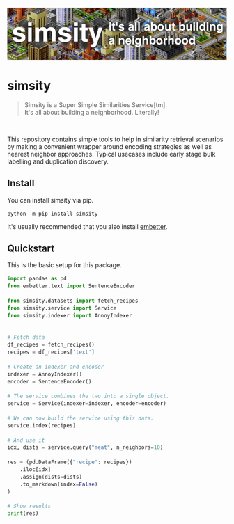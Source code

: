 ![](docs/landing.png)

# simsity

> Simsity is a Super Simple Similarities Service[tm]. <br>
> It's all about building a neighborhood. Literally! <br>

<br>

This repository contains simple tools to help in similarity retrieval scenarios
by making a convenient wrapper around encoding strategies as well as nearest neighbor
approaches. Typical usecases include early stage bulk labelling and duplication discovery.

## Install

You can install simsity via pip.

```
python -m pip install simsity
```

It's usually recommended that you also install [embetter](https://github.com/koaning/embetter).
## Quickstart

This is the basic setup for this package.

```python
import pandas as pd
from embetter.text import SentenceEncoder

from simsity.datasets import fetch_recipes
from simsity.service import Service
from simsity.indexer import AnnoyIndexer


# Fetch data
df_recipes = fetch_recipes()
recipes = df_recipes['text']

# Create an indexer and encoder
indexer = AnnoyIndexer()
encoder = SentenceEncoder()

# The service combines the two into a single object.
service = Service(indexer=indexer, encoder=encoder)

# We can now build the service using this data.
service.index(recipes)

# And use it
idx, dists = service.query("meat", n_neighbors=10)

res = (pd.DataFrame({"recipe": recipes})
    .iloc[idx]
    .assign(dists=dists)
    .to_markdown(index=False)
)

# Show results
print(res)
```
